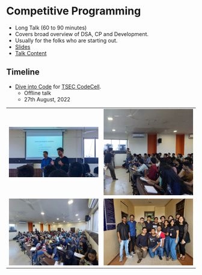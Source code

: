 # Competitive Programming

- Long Talk (60 to 90 minutes)
- Covers broad overview of DSA, CP and Development.
- Usually for the folks who are starting out.
- [Slides](https://docs.google.com/presentation/d/1BQpoIQs8dlhTNrTo8rrb2AIWmflldezjTGM5ZBfNO_0/edit?usp=sharing)
- [Talk Content](content.md)

## Timeline

- [Dive into Code](https://twitter.com/tusharnankanii/status/1560636588157046790) for [TSEC CodeCell](https://www.tseccodecell.com).
    - Offline talk
    - 27th August, 2022

<table>
    <tr>
        <td>
            <img src='./img0/1.jpg' alt='Speakers for Dive Into Code: Saket Thota and Tushar Nankani'>
        </td>
        <td>
            <img src='./img0/2.jpg' alt='Picture of Tushar Nankani answering a question from the audience.'>
        </td>
    </tr>
    <tr>
        <td>
            <img src='./img0/3.jpg' alt='Picture of the audience.'>
        </td>
        <td>
            <img src='./img0/4.jpg' alt='Picture of the organising Team of CodeCell.'>
        </td>
    </tr>
</table>
